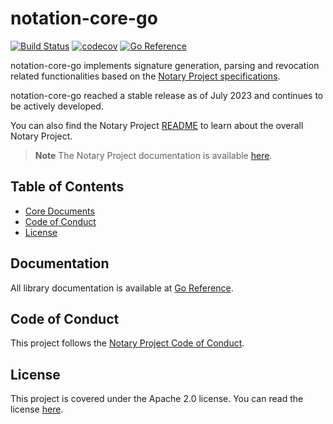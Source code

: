 # notation-core-go

[![Build Status](https://github.com/notaryproject/notation-core-go/actions/workflows/build.yml/badge.svg?event=push&branch=main)](https://github.com/notaryproject/notation-core-go/actions/workflows/build.yml?query=workflow%3Abuild+event%3Apush+branch%3Amain)
[![codecov](https://codecov.io/gh/notaryproject/notation-core-go/branch/main/graph/badge.svg)](https://codecov.io/gh/notaryproject/notation-core-go)
[![Go Reference](https://pkg.go.dev/badge/github.com/notaryproject/notation-core-go.svg)](https://pkg.go.dev/github.com/notaryproject/notation-core-go@main)

notation-core-go implements signature generation, parsing and revocation related functionalities based on the [Notary Project specifications](https://github.com/notaryproject/specifications).

notation-core-go reached a stable release as of July 2023 and continues to be actively developed.

You can also find the Notary Project [README](https://github.com/notaryproject/.github/blob/main/README.md) to learn about the overall Notary Project.

> **Note** The Notary Project documentation is available [here](https://notaryproject.dev/docs/).

## Table of Contents
- [Core Documents](#core-documents)
- [Code of Conduct](#code-of-conduct)
- [License](#license)
 
## Documentation

All library documentation is available at [Go Reference](https://pkg.go.dev/github.com/notaryproject/notation-core-go).

## Code of Conduct

This project follows the [Notary Project Code of Conduct](https://github.com/notaryproject/.github/blob/main/CODE_OF_CONDUCT.md).

## License

This project is covered under the Apache 2.0 license. You can read the license [here](LICENSE).
